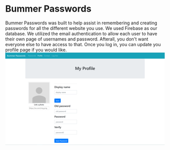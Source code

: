 # Bummer Passwords
Bummer Passwords was built to help assist in remembering and creating passwords for all the different website you use. 
We used Firebase as our database. We utilized the email authentication to allow each user to have their own page of usernames and password. Afterall, you don't want everyone else to have access to that. Once you log in, you can update you profile page if you would like. ![profile page](assets/BummerPasswords/profile.png)
